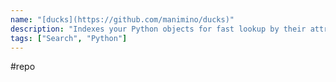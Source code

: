 ```yaml
---
name: "[ducks](https://github.com/manimino/ducks)"
description: "Indexes your Python objects for fast lookup by their attributes."
tags: ["Search", "Python"]
---
```

#repo